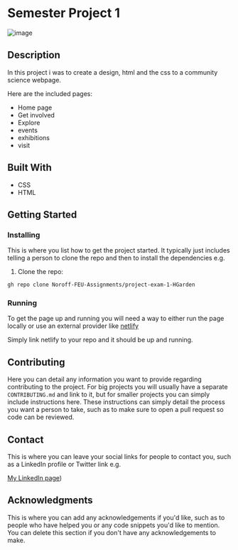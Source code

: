 # Semester Project 1 

![image](https://user-images.githubusercontent.com/101638949/222918240-30dfa6e2-f8f7-4185-b8d3-484a56a45be8.png)

## Description

In this project i was to create a design, html and the css to a community science webpage. 

Here are the included pages:

- Home page
- Get involved 
- Explore 
- events
- exhibitions
- visit

## Built With

- CSS
- HTML

## Getting Started



### Installing

This is where you list how to get the project started. It typically just includes telling a person to clone the repo and then to install the dependencies e.g.

1. Clone the repo:

```bash
gh repo clone Noroff-FEU-Assignments/project-exam-1-HGarden
```

### Running

To get the page up and running you will need a way to either run the page locally or use an external provider like [netlify](https://www.google.com/url?sa=t&rct=j&q=&esrc=s&source=web&cd=&cad=rja&uact=8&ved=2ahUKEwieqMfD3cL9AhX7AxAIHSQdBUgQFnoECAwQAQ&url=https%3A%2F%2Fwww.netlify.com%2F&usg=AOvVaw3sXtvDCHEM_yMr7dqTH7xl)

Simply link netlify to your repo and it should be up and running.

## Contributing

Here you can detail any information you want to provide regarding contributing to the project. For big projects you will usually have a separate `CONTRIBUTING.md` and link to it, but for smaller projects you can simply include instructions here. These instructions can simply detail the process you want a person to take, such as to make sure to open a pull request so code can be reviewed.

## Contact

This is where you can leave your social links for people to contact you, such as a LinkedIn profile or Twitter link e.g.



[My LinkedIn page](https://www.linkedin.com/in/marius-hagen-b997a5234/))

## Acknowledgments

This is where you can add any acknowledgements if you'd like, such as to people who have helped you or any code snippets you'd like to mention. You can delete this section if you don't have any acknowledgements to make.
